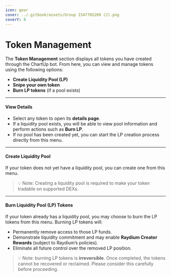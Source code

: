 ```yaml
---
icon: gear
cover: ../.gitbook/assets/Group 1547765209 (2).png
coverY: 0
---
```


# Token Management

The **Token Management** section displays all tokens you have created through the ChartUp bot. From here, you can view and manage tokens using the following options:

* **Create Liquidity Pool (LP)**
* **Snipe your own token**
* **Burn LP tokens** (if a pool exists)

***

#### View Details

* Select any token to open its **details page**.
* If a liquidity pool exists, you will be able to view pool information and perform actions such as **Burn LP**.
* If no pool has been created yet, you can start the LP creation process directly from this menu.

***

#### Create Liquidity Pool

If your token does not yet have a liquidity pool, you can create one from this menu.

> 💡  Note: Creating a liquidity pool is required to make your token tradable on supported DEXs.

***

#### Burn Liquidity Pool (LP) Tokens

If your token already has a liquidity pool, you may choose to burn the LP tokens from this menu. Burning LP tokens will:

* Permanently remove access to those LP funds.
* Demonstrate liquidity commitment and may enable **Raydium Creator Rewards** (subject to Raydium’s policies).
* Eliminate all future control over the removed LP position.

> 💡  Note: burning LP tokens is **irreversible**. Once completed, the tokens cannot be recovered or reclaimed. Please consider this carefully before proceeding.
